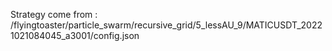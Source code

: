 Strategy come from : /flyingtoaster/particle_swarm/recursive_grid/5_lessAU_9/MATICUSDT_20221021084045_a3001/config.json